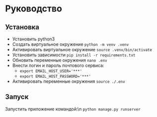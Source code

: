 # Руководство
## Установка
- Установить python3
- Создать виртуальное окружение `python -m venv .venv`
- Активировать виртуальное окружение `source .venv/bin/activate`
- Установить зависимости `pip install -r requirements.txt`
- Обновить переменные окружения `nano .env`
- Внести логин и пароль почтового сервиса:
	+ `export EMAIL_HOST_USER='***'`
	+ `export EMAIL_HOST_PASSWORD='***'`
- Активировать переменные окружения `source ./.env`
## Запуск
Запустить приложение командой:\n
`python manage.py runserver`
